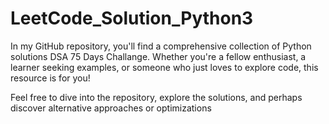 # LeetCode_Solution_Python3
In my GitHub repository, you'll find a comprehensive collection of Python solutions DSA 75 Days Challange. Whether you're a fellow enthusiast, a learner seeking examples, or someone who just loves to explore code, this resource is for you!

Feel free to dive into the repository, explore the solutions, and perhaps discover alternative approaches or optimizations
